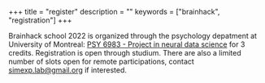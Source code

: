 +++
title = "register"
description = ""
keywords = ["brainhack", "registration"]
+++

Brainhack school 2022 is organized through the psychology depatment at University of Montreal: [PSY 6983 - Project in neural data science](https://admission.umontreal.ca/cours-et-horaires/cours/psy-6983) for 3 credits. Registration is open through studium. There are also a limited number of slots open for remote participations, contact <simexp.lab@gmail.org> if interested. 
